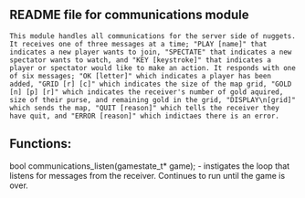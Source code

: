 ## README file for communications module
    This module handles all communications for the server side of nuggets. It receives one of three messages at a time; "PLAY [name]" that indicates a new player wants to join, "SPECTATE" that indicates a new spectator wants to watch, and "KEY [keystroke]" that indicates a player or spectator would like to make an action. It responds with one of six messages; "OK [letter]" which indicates a player has been added, "GRID [r] [c]" which indicates the size of the map grid, "GOLD [n] [p] [r]" which indicates the receiver's number of gold aquired, size of their purse, and remaining gold in the grid, "DISPLAY\n[grid]" which sends the map, "QUIT [reason]" which tells the receiver they have quit, and "ERROR [reason]" which indictaes there is an error.

## Functions: 
bool communications_listen(gamestate_t* game); - instigates the loop that listens for messages from the receiver. Continues to run until the game is over.